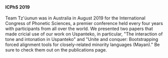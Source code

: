 #### ICPhS 2019 ####

Team Tz'&uacute;unun was in Australia in August 2019 for the International Congress of Phonetic Sciences, a premier conference held every four years with participants from all over the world. We presented two papers that made cricial use of our work on Uspanteko, in particular, "The interaction of tone and intonation in Uspanteko" and "Unite and conquer: Bootstrapping forced alignment tools for closely-related minority languages (Mayan)." Be sure to check them out on the publications page.
